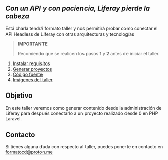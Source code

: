 ## _Con un API y con paciencia, Liferay pierde la cabeza_
Está charla tendrá formato taller y nos permitirá probar como conectar el API Headless de Liferay con otras arquitecturas y tecnologías

> **IMPORTANTE**
> 
> Recomiendo que se realicen los pasos **1** y **2** antes de iniciar el taller.

1. [Instalar requisitos](./01_install-requirements)
2. [Generar proyectos](./02_generate-projects)
3. [Código fuente](https://gist.github.com/formatocd/881eb95166e52c604a5bbe95fc995e0b)
4. [Imágenes del taller](./assets/images.zip)

## Objetivo
En este taller veremos como generar contenido desde la administración de Liferay para después conectarlo a un proyecto realizado desde 0 en PHP Laravel.

## Contacto
Si tienes alguna duda con respecto al taller, puedes ponerte en contacto en <formatocd@proton.me>
